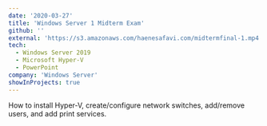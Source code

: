 ```yaml
---
date: '2020-03-27'
title: 'Windows Server 1 Midterm Exam'
github: ''
external: 'https://s3.amazonaws.com/haenesafavi.com/midtermfinal-1.mp4'
tech:
  - Windows Server 2019
  - Microsoft Hyper-V
  - PowerPoint
company: 'Windows Server'
showInProjects: true
---
```


How to install Hyper-V, create/configure network switches, add/remove users, and add print services.
